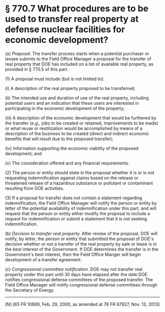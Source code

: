# § 770.7   What procedures are to be used to transfer real property at defense nuclear facilities for economic development?

(a) *Proposal.* The transfer process starts when a potential purchaser or lessee submits to the Field Office Manager a proposal for the transfer of real property that DOE has included on a list of available real property, as provided in § 770.5 of this part. 


(1) A proposal must include (but is not limited to): 


(i) A description of the real property proposed to be transferred; 


(ii) The intended use and duration of use of the real property, including potential users and an indication that these users are interested in participating in the economic development of the property;


(iii) A description of the economic development that would be furthered by the transfer (*e.g.,* jobs to be created or retained, improvements to be made) or what reuse or reutilization would be accomplished by means of a description of the business to be created (direct and indirect economic benefits that will result due to the proposed transfer);


(iv) Information supporting the economic viability of the proposed development; and


(v) The consideration offered and any financial requirements. 


(2) The person or entity should state in the proposal whether it is or is not requesting indemnification against claims based on the release or threatened release of a hazardous substance or pollutant or contaminant resulting from DOE activities. 


(3) If a proposal for transfer does not contain a statement regarding indemnification, the Field Office Manager will notify the person or entity by letter of the potential availability of indemnification under this part, and will request that the person or entity either modify the proposal to include a request for indemnification or submit a statement that it is not seeking indemnification. 


(b) *Decision to transfer real property.* After review of the proposal, DOE will notify, by letter, the person or entity that submitted the proposal of DOE's decision whether or not a transfer of the real property by sale or lease is in the best interest of the Government. If DOE determines the transfer is in the Government's best interest, then the Field Office Manger will begin development of a transfer agreement. 


(c) *Congressional committee notification.* DOE may not transfer real property under this part until 30 days have elapsed after the date DOE notifies congressional defense committees of the proposed transfer. The Field Office Manager will notify congressional defense committees through the Secretary of Energy. 



---

[N] [65 FR 10689, Feb. 29, 2000, as amended at 78 FR 67927, Nov. 13, 2013]




